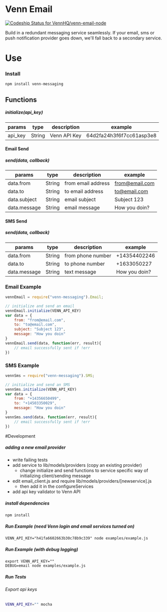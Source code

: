 # Venn Email
[ ![Codeship Status for VennHQ/venn-email-node](https://codeship.com/projects/40a5efb0-c00d-0132-200e-021ec7688aff/status?branch=master)](https://codeship.com/projects/73117)

Build in a redundant messaging service seamlessly. If your email, sms or push notification provider goes down, we'll fall back to a secondary service.

# Use

### Install
```bash
npm install venn-messaging
```

## Functions
##### initialize(api_key)
|params         | type   |    description      | example                    |
|---------------| ----   |   --------------------------- | ------------     |
|api_key        | String |   Venn API Key    | 64d2fa24h3f6f7cc61asp3e8         |
#### Email Send
##### send(data, callback)
|params         | type   |    description      | example                    |
|---------------| ----   |   --------------------------- | ------------     |
|data.from           | String |   from email address    | from@email.com         |
|data.to             | String |   to email address      | to@email.com           |
|data.subject        | String |   email subject         | Subject 123            |
|data.message        | String |   email message         | How you doin?          |
#### SMS Send
##### send(data, callback)
|params         | type   |    description      | example                    |
|---------------| ----   |   --------------------------- | ------------     |
|data.from           | String |   from phone number    | +14354402246         |
|data.to             | String |   to phone number      | +1633050227           |
|data.message        | String |   text message         | How you doin?           |

### Email Example
```js
vennEmail = require("venn-messaging").Email;

// initialize and send an email
vennEmail.initialize(VENN_API_KEY)
var data = {
	from: "from@email.com",
	to: "to@email.com",
	subject: "Subject 123",
	message: "How you doin"
}
vennEmail.send(data, function(err, result){
	// email successfully sent if !err
})
```

### SMS Example
```js
vennSms = require("venn-messaging").SMS;

// initialize and send an SMS
vennSms.initialize(VENN_API_KEY)
var data = {
	from: "+14356650499",
	to: "+14503350029",
	message: "How you doin"
}
vennSms.send(data, function(err, result){
	// email successfully sent if !err
})
```




#Development

##### adding a new email provider
* write failing tests
* add service to lib/models/providers (copy an existing provider)
	* change initialize and send functions to service specific way of initializing client/sending message
* edit email_client.js and require lib/models/providers/[newservice].js
	* then add it in the configureServices
* add api key validator to Venn API

##### install dependencies
```
npm install
```

##### Run Example (need Venn login and email services turned on)
```
VENN_API_KEY="h41fa6602663b30c78b9c339" node examples/example.js
```

##### Run Example (with debug logging)
```
export VENN_API_KEY=""
DEBUG=email node examples/example.js
```

##### Run Tests
###### Export api keys
```bash
VENN_API_KEY="" mocha
```



